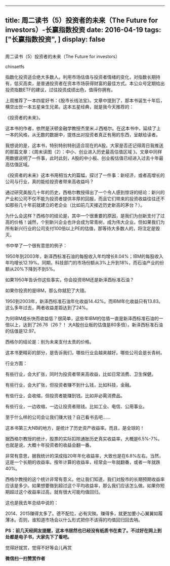 
---
title:  周二读书（5）投资者的未来（The Future for investors）-长赢指数投资
date: 2016-04-19
tags: ["长赢指数投资", ]
display: false
---


## 



周二读书（5）投资者的未来（The Future for investors）




chinaetfs




指数化投资适合绝大多数人。利用市场估值与投资者情绪的变化，对指数长期持有，低买高卖，是普通投资者在资本市场获得财富的最佳方式。本公众号定期给出投资指数ETF的建议，过往投资成绩出色，值得你拥有。


上周推荐了一本四星好书：《股市长线法宝》。文章中提到了，那本书诞生十年后，横空出世一本五星亲生兄弟。这本五星经典，就是我今天推荐的：



《投资者的未来》。



这本书的作者，依然是沃顿金融学教授杰里米.J.西格尔。在这本书中，延续了上一本的风格，从无数的数据中，提炼出对投资者真正有用的东西，呈献给读者。



我想说的是，这本书，特别特别特别适合现在的A股。大家是否还记得周日我推送的那篇文章：《周末读图（2）：中小、创业进入历史最高估值区域&nbsp;》。文章中同样用数据说明了一件事，此时此刻，A股的中小板、创业板估值已经进入过去十年最高估值区域。



《投资者的未来》这本书用相当大的篇幅，探讨了一件事：新经济，或者高增长的公司与行业，真的能给投资者带来高收益吗？



通过研究美股几十年的历史，西格尔教授得出了一个令人感到惊讶的结论：新兴的产业和公司不仅不能为投资者提供丰厚的回报，而且它们带来的投资收益往往还不如那些几十年前就建立的老企业（比如前几天接近历史新高的茅台？）。



为什么会这样？西格尔的结论是，其中一个很重要的原因，是我们为创新支付了过高的价格！诚然，个别新兴企业也许会成为常青树，成为伟大企业。但如果我们为所有新兴行业的公司支付100倍以上PE的估值，那等待大多数人的，将注定是毁灭。



书中举了一个很有意思的例子：



1950年到2003年，新泽西标准石油的每股收入年均增长8.04%；IBM的每股收入年均增长12.19%。同期，科技部门的市场份额从3%上升到18%，而石油产业的份额从20%下降到不到5%。



如果1950年告诉你这些事实，你会投资IBM还是新泽西标准石油？



如果你投资的是IBM，那么你就犯了大错。



1950到2003年，新泽西标准石油年化收益14.42%。而IBM年化收益只有13.83。这么多年过去，两者收益差距达到了24%。



为何IBM成长快而收益低？很简单，这些年IBM的估值一直是新泽西标准石油的一倍以上，达到了26.76（26？！ 大A股创业板的估值是80多倍）。新泽西标准石油的估值是12.97。



西格尔的结论是：别为未来支付太贵的价格。





这本书更精彩的部分，是告诉我们，哪些行业会越来越好。哪些公司会是长青树。



行业方面：



有些行业，会大扩张，同时为投资者带来高收益，比如日常消费、卫生保健。



有些行业，会大扩张，但投资者赚不到什么钱，比如科技，金融。



有些行业，会收缩，但投资者能赚到钱。比如非必需消费品。



有些行业，一边收缩，一边让投资者赔钱。比如工业、电信、公用事业。





至于什么样的公司会让我们赚大钱？自己看书去吧……





这本书第三大NB的地方，是统计了历史资产收益率。而且，是全球的！



据西格尔教授的统计，股票的实际扣除通胀历史真实收益率，大概是6.5%-7%。也就是说，大概十年投资者的收益会翻一番。



非常有意思，据我统计的深成指20年年化收益率，大致也是在6.8%左右。当然，这是一个长期的收益率。按年计算的收益率，经常会一年就翻番，或者一年就跌40%。



西格尔教授的这个统计非常有意义。他让我们知道，我们对股市的长期预期收益率应该是多少。如果想要做到超过这个平均收益率，那么我们应该怎么做。如果你短期超过这个收益率过高，就有很大可能均值回归。





这也是我去年总结中说的：



2014、2015赚得太多了。德不配位，必有灾殃。赚得多，就更加要小心翼翼如履薄冰。否则，谁知道市场会以什么形式把你不该得的均值回归回去呐。





**PS：前几天经网友提醒，这本书居然也已经没有纸质书在卖了。不过好在网上到处都是电子书，大家先下了看吧。**





觉得好就赏，觉得不好等会儿再赏


**微信扫一扫赞赏作者**













